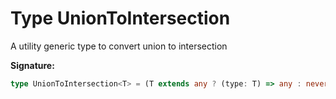 
# Type UnionToIntersection

A utility generic type to convert union to intersection

<b>Signature:</b>

```typescript
type UnionToIntersection<T> = (T extends any ? (type: T) => any : never) extends (type: infer R) => any ? R : never;
```
